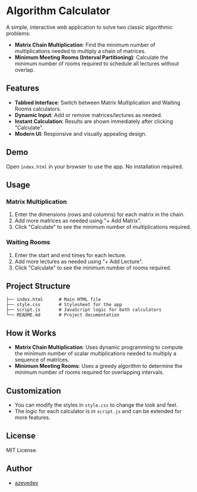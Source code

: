 # Algorithm Calculator

A simple, interactive web application to solve two classic algorithmic problems:

- **Matrix Chain Multiplication**: Find the minimum number of multiplications needed to multiply a chain of matrices.
- **Minimum Meeting Rooms (Interval Partitioning)**: Calculate the minimum number of rooms required to schedule all lectures without overlap.

## Features

- **Tabbed Interface**: Switch between Matrix Multiplication and Waiting Rooms calculators.
- **Dynamic Input**: Add or remove matrices/lectures as needed.
- **Instant Calculation**: Results are shown immediately after clicking "Calculate".
- **Modern UI**: Responsive and visually appealing design.

## Demo

Open `index.html` in your browser to use the app. No installation required.

## Usage

### Matrix Multiplication
1. Enter the dimensions (rows and columns) for each matrix in the chain.
2. Add more matrices as needed using "+ Add Matrix".
3. Click "Calculate" to see the minimum number of multiplications required.

### Waiting Rooms
1. Enter the start and end times for each lecture.
2. Add more lectures as needed using "+ Add Lecture".
3. Click "Calculate" to see the minimum number of rooms required.

## Project Structure

```
├── index.html      # Main HTML file
├── style.css       # Stylesheet for the app
├── script.js       # JavaScript logic for both calculators
└── README.md       # Project documentation
```

## How it Works

- **Matrix Chain Multiplication**: Uses dynamic programming to compute the minimum number of scalar multiplications needed to multiply a sequence of matrices.
- **Minimum Meeting Rooms**: Uses a greedy algorithm to determine the minimum number of rooms required for overlapping intervals.

## Customization
- You can modify the styles in `style.css` to change the look and feel.
- The logic for each calculator is in `script.js` and can be extended for more features.

## License

MIT License.

## Author

- [azevedev](https://github.com/azevedev)
